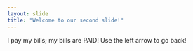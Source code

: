 ```yaml
---
layout: slide
title: "Welcome to our second slide!"
---
```

I pay my bills; my bills are PAID!
Use the left arrow to go back!
